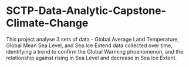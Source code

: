 # SCTP-Data-Analytic-Capstone-Climate-Change

This project analyse 3 sets of data - Global Average Land Temperature, Global Mean Sea Level, and Sea Ice Extend data collected over time, identifying a trend to confirm the Global Warming phoenomenon, and the relationship against rising in Sea Level and decrease in Sea Ice Extent.

